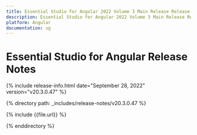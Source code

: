 ```yaml
---
title: Essential Studio for Angular 2022 Volume 3 Main Release Release Notes  
description: Essential Studio for Angular 2022 Volume 3 Main Release Release Notes  
platform: Angular
documentation: ug
---
```


# Essential Studio for Angular  Release Notes  

{% include release-info.html date="September 28, 2022"  version="v20.3.0.47" %} 

{% directory path: _includes/release-notes/v20.3.0.47 %}

{% include {{file.url}} %}

{% enddirectory %}